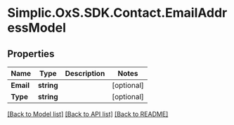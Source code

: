 # Simplic.OxS.SDK.Contact.EmailAddressModel

## Properties

Name | Type | Description | Notes
------------ | ------------- | ------------- | -------------
**Email** | **string** |  | [optional] 
**Type** | **string** |  | [optional] 

[[Back to Model list]](../README.md#documentation-for-models) [[Back to API list]](../README.md#documentation-for-api-endpoints) [[Back to README]](../README.md)

